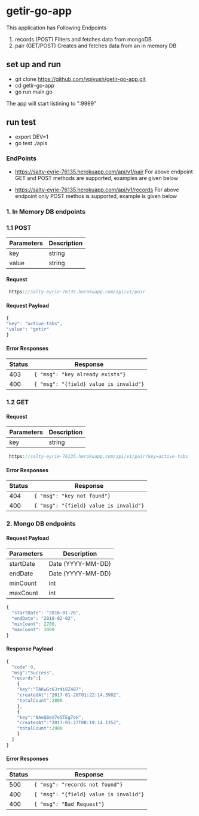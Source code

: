 # getir-go-app
This application has Following Endpoints
1. records (POST) Filters and fetches data from mongoDB
2. pair (GET/POST) Creates and fetches data from an in memory DB

## set up and run
* git clone https://github.com/vpiyush/getir-go-app.git
* cd getir-go-app
* go run main.go

The app will start listining to ":9999"

## run test
* export DEV=1
* go test ./apis

### EndPoints

* https://salty-eyrie-76135.herokuapp.com/api/v1/pair
For above endpoint GET and POST methods are supported, examples are given below

* https://salty-eyrie-76135.herokuapp.com/api/v1/records
For above endpoint only POST methos is supported, example is given below


### 1. In Memory DB endpoints
### 1.1 POST
| Parameters | Description |
| ------ | ----------- |
| key    | string |
| value  | string |

#### Request
```jsx
 https://salty-eyrie-76135.herokuapp.com/api/v1/pair
```
#### Request Payload
```jsx
{
"key": "active-tabs",
"value": "getir"
}
```
#### Error Responses
| Status | Response |
| ------ | ----------- |
| 403 | `{ "msg": "key already exists"}` |
| 400 | `{ "msg": "{field} value is invalid"}` |

### 1.2 GET
#### Request
| Parameters | Description |
| ------ | ----------- |
| key    | string |

```jsx
 https://salty-eyrie-76135.herokuapp.com/api/v1/pair?key=active-tabs
```
#### Error Responses
| Status | Response |
| ------ | ----------- |
| 404 | `{ "msg": "key not found"}` |
| 400 | `{ "msg": "{field} value is invalid"}` |

### 2. Mongo DB endpoints
#### Request Payload

| Parameters | Description |
| ------ | ----------- |
| startDate   | Date (YYYY-MM-DD) |
| endDate 	  | Date (YYYY-MM-DD) |
| minCount    | int |
| maxCount    | int |

```jsx
{
  "startDate": "2016-01-26",
  "endDate": "2018-02-02",
  "minCount": 2700,
  "maxCount": 3000
}
```

#### Response Payload
```jsx
{
  "code":0,
  "msg":"Success",
  "records":[
    {
    "key":"TAKwGc6Jr4i8Z487",
    "createdAt":"2017-01-28T01:22:14.398Z",
    "totalCount":2800
    },
    {
    "key":"NAeQ8eX7e5TEg7oH",
    "createdAt":"2017-01-27T08:19:14.135Z",
    "totalCount":2900
    }
  ]
}
```
#### Error Responses
| Status | Response |
| ------ | ----------- |
| 500 | `{ "msg": "records not found"}` |
| 400 | `{ "msg": "{field} value is invalid"}` |
| 400 | `{ "msg": "Bad Request"}` |
